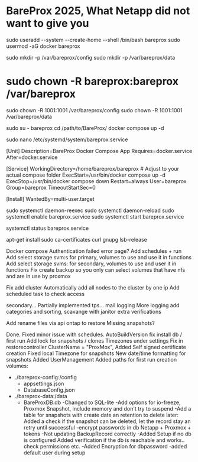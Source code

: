 # BareProx 2025, What Netapp did not want to give you
sudo useradd --system --create-home --shell /bin/bash bareprox
sudo usermod -aG docker bareprox

sudo mkdir -p /var/bareprox/config
sudo mkdir -p /var/bareprox/data
# sudo chown -R bareprox:bareprox /var/bareprox
sudo chown -R 1001:1001 /var/bareprox/config
sudo chown -R 1001:1001 /var/bareprox/data

sudo su - bareprox
cd /path/to/BareProx/
docker compose up -d

sudo nano /etc/systemd/system/bareprox.service

[Unit]
Description=BareProx Docker Compose App
Requires=docker.service
After=docker.service

[Service]
WorkingDirectory=/home/bareprox/bareprox   # Adjust to your actual compose folder
ExecStart=/usr/bin/docker compose up -d
ExecStop=/usr/bin/docker compose down
Restart=always
User=bareprox
Group=bareprox
TimeoutStartSec=0

[Install]
WantedBy=multi-user.target

sudo systemctl daemon-reexec
sudo systemctl daemon-reload
sudo systemctl enable bareprox.service
sudo systemctl start bareprox.service

systemctl status bareprox.service


apt-get install sudo ca-certificates curl gnupg lsb-release

Docker compose
Authentication failed error page?
Add schedules + run
Add select storage svm:s for primary, volumes to use
	and use it in functions
Add select storage svms: for secondary, volumes to use
	and user it in functions
Fix create backup so you only can select volumes that have nfs and are in use by proxmox

Fix add cluster
	Automatically add all nodes to the cluster by one ip
	Add scheduled task to check access

secondary...
	Partially implemented
tps...
mail
logging
More logging add categories and sorting, scavange with janitor
extra verifications

Add rename files via api ontap to restore
Missing snapshots?



Done.
Fixed minor issue with schedules.
AutoBuildVersion
fix install db / first run
Add lock for snapshots / clones
Timezones under settings
Fix in restorecontroller ClusterName = "ProxMox",
Added Self signed certificate creation
Fixed local Timezone for snapshots
New date/time formatting for snapshots
Added UserManagement
Added paths for first run creation
	volumes:
  - ./bareprox-config:/config
	-	appsettings.json
	-	DatabaseConfig.json
  - ./bareprox-data:/data
	-	BareProxDB.db
-Changed to SQL-lite
-Add options for io-freeze, Proxmox Snapshot, include memory and don't try to suspend
-Add a table for snapshots with create date an retention to delete later:
	Added a check if the snapshot can be deleted, let the record stay an retry until successful
-encrypt passwords in db Netapp + Proxmox + tokens
-Not updating BackupRecord correctly
-Added Setup if no db is configured
	Added verification if the db is reachable and works.. check permissions etc.
-Added Encryption for dbpassword
-added default user during setup

